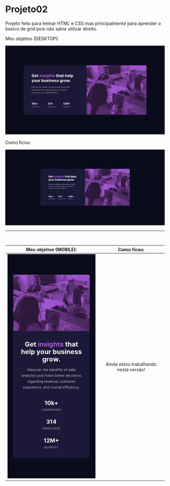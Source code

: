 # Projeto02
 Projeto feito para treinar HTML e CSS mas principalmente para aprender o basico de grid pois não sabia utilizar direito.

 Meu objetivo (DESKTOP):

 ![Imagem exemplo do projeto no desktop](https://github.com/BrunoHeA/Projeto02/blob/main/design/desktop-design.jpg?raw=true)

 Como ficou:

 ![Imagem exemplo do projeto no desktop feito por mim](https://github.com/BrunoHeA/Projeto02/blob/main/design/desktop-design-by-me.png?raw=true)


 ---
 <br>
 
 Meu objetivo (MOBILE):    |  Como ficou:
:-------------------------:|:-------------------------:
 ![Imagem exemplo do projeto no mobile](https://github.com/BrunoHeA/Projeto02/blob/main/design/mobile-design.jpg?raw=true)  |  Ainda estou trabalhando nesta versão!
